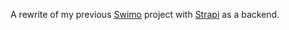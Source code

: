 A rewrite of my previous [Swimo](https://github.com/pwizla/swimo) project with [Strapi](https://strapi.io) as a backend.

